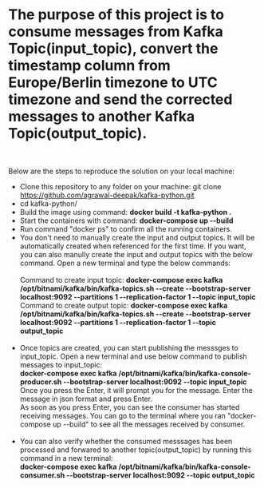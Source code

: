 # The purpose of this project is to consume messages from Kafka Topic(input_topic), convert the timestamp column from Europe/Berlin timezone to UTC timezone and send the corrected messages to another Kafka Topic(output_topic).
<br/>

Below are the steps to reproduce the solution on your local machine:
<br/>

- Clone this repository to any folder on your machine: git clone https://github.com/agrawal-deepak/kafka-python.git <br/>
- cd kafka-python/ <br/>
- Build the image using command: **docker build -t kafka-python .** <br/>
- Start the containers with command: **docker-compose up --build** <br/>
- Run command "docker ps" to confirm all the running containers. <br/>
- You don't need to manually create the input and output topics. It will be automatically created when referenced for the first time. If you want, you can also manully     create the input and output topics with the below command. Open a new terminal and type the below commands:<br/><br/>
  Command to create input topic: **docker-compose exec kafka /opt/bitnami/kafka/bin/kafka-topics.sh --create --bootstrap-server localhost:9092 --partitions 1 --replication-factor 1 --topic input_topic** <br/>
   Command to create output topic: **docker-compose exec kafka /opt/bitnami/kafka/bin/kafka-topics.sh --create --bootstrap-server localhost:9092 --partitions 1 --replication-factor 1 --topic output_topic**<br/><br/>
- Once topics are created, you can start publishing the messsges to input_topic. Open a new terminal and use below command to publish messages to input_topic:<br/>
  **docker-compose exec kafka /opt/bitnami/kafka/bin/kafka-console-producer.sh --bootstrap-server localhost:9092 --topic input_topic**<br/>
  Once you press the Enter, it will prompt you for the message. Enter the message in json format and press Enter.<br/> 
  As soon as you press Enter, you can see the consumer has started receiving messages. You can go to the terminal where you ran "docker-compose up --build" to see all     the messages received by consumer.<br/><br/>
- You can also verify whether the consumed messsages has been processed and forwared to another topic(output_topic) by running this command in a new terminal:<br/>
  **docker-compose exec kafka /opt/bitnami/kafka/bin/kafka-console-consumer.sh --bootstrap-server localhost:9092 --topic output_topic**
   
   

